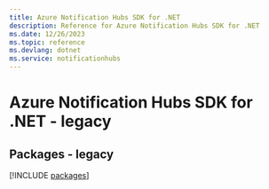 ```yaml
---
title: Azure Notification Hubs SDK for .NET
description: Reference for Azure Notification Hubs SDK for .NET
ms.date: 12/26/2023
ms.topic: reference
ms.devlang: dotnet
ms.service: notificationhubs
---
```

# Azure Notification Hubs SDK for .NET - legacy
## Packages - legacy
[!INCLUDE [packages](notification-hubs-index.md)]